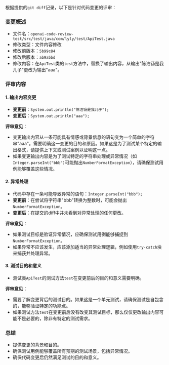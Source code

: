 根据提供的`git diff`记录，以下是针对代码变更的评审：

### 变更概述
- 文件名：`openai-code-review-test/src/test/java/com/lyly/test/ApiTest.java`
- 修改类型：文件内容修改
- 修改前版本：`5b99c84`
- 修改后版本：`ab9a5bd`
- 修改内容：在`ApiTest`类的`test`方法中，替换了输出内容，从输出"陈浩钖是我儿子"更改为输出"aaa"。

### 评审内容

#### 1. 输出内容变更
- **变更前**：`System.out.println("陈浩钖是我儿子");`
- **变更后**：`System.out.println("aaa");`

**评审意见**：
- 变更输出内容从一条可能具有情感或背景信息的语句变为一个简单的字符串"aaa"。需要明确这一变更的目的和原因。如果这是为了测试某个特定的输出格式，请提供上下文或测试案例以证明这一点。
- 如果变更输出内容是为了测试特定的字符串处理或异常情况（如`Integer.parseInt("bbb")`可能抛出`NumberFormatException`），请确保测试用例能够覆盖这些情况。

#### 2. 异常处理
- 代码中存在一条可能导致异常的语句：`Integer.parseInt("bbb");`
- **变更前**：在尝试将字符串"bbb"转换为整数时，可能会抛出`NumberFormatException`。
- **变更后**：在提交的diff中并未看到对异常处理的任何更改。

**评审意见**：
- 如果测试目标是验证异常情况，应确保测试用例能够捕捉到`NumberFormatException`。
- 如果异常不应该发生，应该添加适当的异常处理逻辑，例如使用`try-catch`块来捕获并处理异常。

#### 3. 测试目的和意义
- 测试类`ApiTest`的测试方法`test`在变更前后的目的和意义需要明确。

**评审意见**：
- 需要了解变更背后的测试目的。如果这是一个单元测试，请确保测试是自包含的，能够验证特定的功能点。
- 如果测试方法`test`在变更前后没有改变其测试目标，那么仅仅更改输出内容可能不是必要的，除非有特定的测试需求。

### 总结
- 提供变更的背景和目的。
- 确保测试用例能够覆盖所有预期的测试场景，包括异常情况。
- 确保代码变更后仍然满足测试的目的和意义。